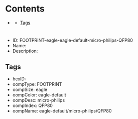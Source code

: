 



Contents
========

* [](#)
	* [Tags](#tags)

# 

- ID: FOOTPRINT-eagle-eagle-default-micro-philips-QFP80
- Name: 
- Description: 

## Tags

- hexID: 
- oompType: FOOTPRINT
- oompSize: eagle
- oompColor: eagle-default
- oompDesc: micro-philips
- oompIndex: QFP80
- oompName: eagle-default/micro-philips/QFP80
